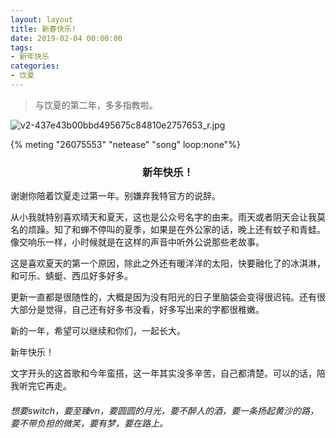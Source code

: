 ```yaml
---
layout: layout
title: 新春快乐!
date: 2019-02-04 00:00:00
tags:
- 新年快乐
categories:
- 饮夏
---
```




> 与饮夏的第二年，多多指教啦。

![v2-437e43b00bbd495675c84810e2757653_r.jpg](https://file.yocoh.cn/images/2020/06/26/v2-437e43b00bbd495675c84810e2757653_r.jpg)

{% meting "26075553" "netease" "song" loop:none"%}

<center><h3>新年快乐！</h3></center>

谢谢你陪着饮夏走过第一年。别嫌弃我特官方的说辞。



从小我就特别喜欢晴天和夏天，这也是公众号名字的由来。雨天或者阴天会让我莫名的烦躁。知了和蝉不停叫的夏季，如果是在外公家的话，晚上还有蚊子和青蛙。像交响乐一样，小时候就是在这样的声音中听外公说那些老故事。



这是喜欢夏天的第一个原因，除此之外还有暖洋洋的太阳，快要融化了的冰淇淋，和可乐、蜻蜓、西瓜好多好多。



更新一直都是很随性的，大概是因为没有阳光的日子里脑袋会变得很迟钝。还有很大部分是觉得，自己还有好多书没看，好多写出来的字都很稚嫩。



新的一年，希望可以继续和你们，一起长大。



新年快乐！



文字开头的这首歌和今年蛮搭，这一年其实没多辛苦，自己都清楚。可以的话，陪我听完它再走。



###### 想要switch，要至臻vn，要圆圆的月光，要不醉人的酒，要一条扬起黄沙的路，要不带负担的微笑，要有梦，要在路上。